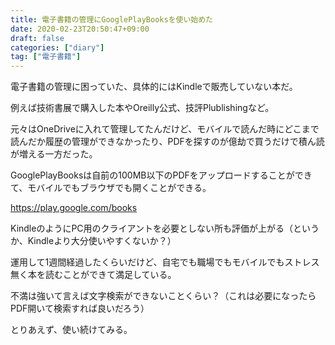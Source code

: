 ```yaml
---
title: 電子書籍の管理にGooglePlayBooksを使い始めた
date: 2020-02-23T20:50:47+09:00
draft: false
categories: ["diary"]
tag: ["電子書籍"]
---
```


電子書籍の管理に困っていた、具体的にはKindleで販売していない本だ。

例えば技術書展で購入した本やOreilly公式、技評Plublishingなど。

元々はOneDriveに入れて管理してたんだけど、モバイルで読んだ時にどこまで読んだか履歴の管理ができなかったり、PDFを探すのが億劫で買うだけで積ん読が増える一方だった。

GooglePlayBooksは自前の100MB以下のPDFをアップロードすることができて、モバイルでもブラウザでも開くことができる。

https://play.google.com/books

KindleのようにPC用のクライアントを必要としない所も評価が上がる（というか、Kindleより大分使いやすくないか？）

運用して1週間経過したくらいだけど、自宅でも職場でもモバイルでもストレス無く本を読むことができて満足している。

不満は強いて言えば文字検索ができないことくらい？（これは必要になったらPDF開いて検索すれば良いだろう）

とりあえず、使い続けてみる。
